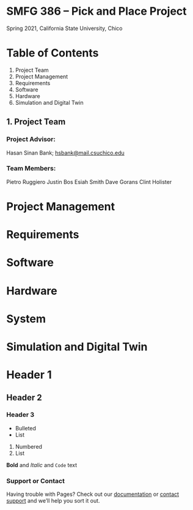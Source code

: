# SMFG 386 – Pick and Place Project
Spring 2021, California State University, Chico

# Table of Contents
1. Project Team
2. Project Management
3. Requirements
4. Software
5. Hardware
6. Simulation and Digital Twin

## 1. Project Team
### Project Advisor:
Hasan Sinan Bank; hsbank@mail.csuchico.edu

### Team Members:
Pietro Ruggiero
Justin Bos
Esiah Smith
Dave Gorans
Clint Holister

# Project Management

# Requirements


# Software

# Hardware

# System

# Simulation and Digital Twin

# Header 1
## Header 2
### Header 3

- Bulleted
- List

1. Numbered
2. List

**Bold** and _Italic_ and `Code` text


### Support or Contact

Having trouble with Pages? Check out our [documentation](https://docs.github.com/categories/github-pages-basics/) or [contact support](https://support.github.com/contact) and we’ll help you sort it out.
